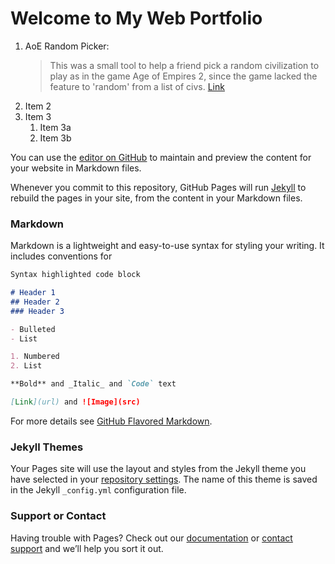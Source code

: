 # Welcome to My Web Portfolio

1. AoE Random Picker:
   > This was a small tool to help a friend pick a random civilization to play as
   > in the game Age of Empires 2, since the game lacked the feature to 'random' from a list of civs.
   [Link](url)
1. Item 2
1. Item 3
   1. Item 3a
   1. Item 3b


You can use the [editor on GitHub](https://github.com/Trevord9898/ElectricPanda/edit/master/README.md) to maintain and preview the content for your website in Markdown files.

Whenever you commit to this repository, GitHub Pages will run [Jekyll](https://jekyllrb.com/) to rebuild the pages in your site, from the content in your Markdown files.

### Markdown

Markdown is a lightweight and easy-to-use syntax for styling your writing. It includes conventions for

```markdown
Syntax highlighted code block

# Header 1
## Header 2
### Header 3

- Bulleted
- List

1. Numbered
2. List

**Bold** and _Italic_ and `Code` text

[Link](url) and ![Image](src)
```

For more details see [GitHub Flavored Markdown](https://guides.github.com/features/mastering-markdown/).

### Jekyll Themes

Your Pages site will use the layout and styles from the Jekyll theme you have selected in your [repository settings](https://github.com/Trevord9898/ElectricPanda/settings). The name of this theme is saved in the Jekyll `_config.yml` configuration file.

### Support or Contact

Having trouble with Pages? Check out our [documentation](https://help.github.com/categories/github-pages-basics/) or [contact support](https://github.com/contact) and we’ll help you sort it out.
